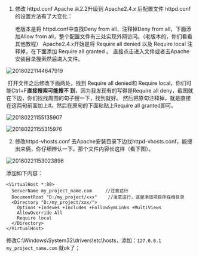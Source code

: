1. 修改 httpd.conf
   Apache 从2.2升级到 Apache2.4.x 后配置文件 httpd.conf 的设置方法有了大变化：

   老版本是将 httpd.conf中查找Deny from all，注释掉Deny from all，下面添加Allow from all，整个配置文件有三处实现外网访问。（老版本的，你们看看其他教程）
   Apache2.4.x开始是将 Require all denied 以及 Require local 注释掉，在下面添加 Require all granted 。
   直接点击进入文件或者去Apache安装目录搜索然后进入文件。

![20180221144647919](D:\Documents\my_projects\my_programer_career\static\20180221144647919.png)

​		打开文件之后修改下面两处，找到 Require all denied和 Require local，你们可能Ctrl+F**直接搜索可能搜不		到**，因为我发现有的写得是Require all deny，截图就在下边，你们找找周围的句子搜一下，找到就好。
​		然后把原句注释掉，就是直接在这两句前面加上#。然后在原句的下面粘贴上Require all granted即可。

![20180221155135907](D:\Documents\my_projects\my_programer_career\static\20180221155135907.png)

![20180221155315976](D:\Documents\my_projects\my_programer_career\static\20180221155315976.png)



2. 修改httpd-vhosts.conf
   去Apache安装目录下边找httpd-vhosts.conf，能搜出来俩，你仔细辨认一下。那个文件内容长这样（看下图）。

![20180221153023896](D:\Documents\my_projects\my_programer_career\static\20180221153023896.png)

添加如下内容：

```
<VirtualHost *:80>
  ServerName my_project_name.com     //注意这行
  DocumentRoot "D:/my_project/xxx"    //注意这行，这里添加项目所在根目录
  <Directory "D:/my_project/xxx/">
    Options +Indexes +Includes +FollowSymLinks +MultiViews
    AllowOverride All
    Require local
  </Directory>
</VirtualHost>
```



修改C:\Windows\System32\drivers\etc\hosts，添加：`127.0.0.1  my_project_name.com` 就ok了；


